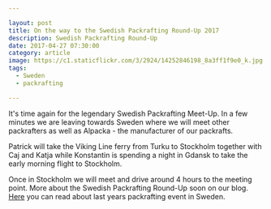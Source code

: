 ```yaml
---

layout: post
title: On the way to the Swedish Packrafting Round-Up 2017
description: Swedish Packrafting Round-Up
date: 2017-04-27 07:30:00
category: article
image: https://c1.staticflickr.com/3/2924/14252846198_8a3ff1f9e0_k.jpg
tags:
  - Sweden
  - packrafting

---
```


It's time again for the legendary Swedish Packrafting Meet-Up. In a few minutes we are leaving towards Sweden where we will meet other packrafters as well as Alpacka - the manufacturer of our packrafts.

Patrick will take the Viking Line ferry from Turku to Stockholm together with Caj and Katja while Konstantin is spending a night in Gdansk to take the early morning flight to Stockholm.

Once in Stockholm we will meet and drive around 4 hours to the meeting point. More about the Swedish Packrafting Round-Up soon on our blog. <a href="http://www.hikeventures.com/Swedish-Packrafting-Round-Up-2016/">Here</a> you can read about last years packrafting event in Sweden.

<a data-flickr-embed="true"  href="https://www.flickr.com/photos/90204224@N07/14252846198/" title="Swedish Packrafting Round-Up 2017 - Preparation and Departure"><amp-img src="https://c1.staticflickr.com/3/2924/14252846198_8a3ff1f9e0_k.jpg" width="2048" height="1367" layout="responsive" alt="Swedish Packrafting Round-Up 2017 - Preparation and Departure"></amp-img></a><script async src="//embedr.flickr.com/assets/client-code.js" charset="utf-8"></script>
